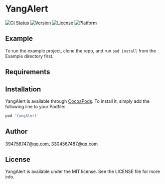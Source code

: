 # YangAlert

[![CI Status](https://img.shields.io/travis/394758747@qq.com/YangAlert.svg?style=flat)](https://travis-ci.org/394758747@qq.com/YangAlert)
[![Version](https://img.shields.io/cocoapods/v/YangAlert.svg?style=flat)](https://cocoapods.org/pods/YangAlert)
[![License](https://img.shields.io/cocoapods/l/YangAlert.svg?style=flat)](https://cocoapods.org/pods/YangAlert)
[![Platform](https://img.shields.io/cocoapods/p/YangAlert.svg?style=flat)](https://cocoapods.org/pods/YangAlert)

## Example

To run the example project, clone the repo, and run `pod install` from the Example directory first.

## Requirements

## Installation

YangAlert is available through [CocoaPods](https://cocoapods.org). To install
it, simply add the following line to your Podfile:

```ruby
pod 'YangAlert'
```

## Author

394758747@qq.com, 3304567487@qq.com

## License

YangAlert is available under the MIT license. See the LICENSE file for more info.
